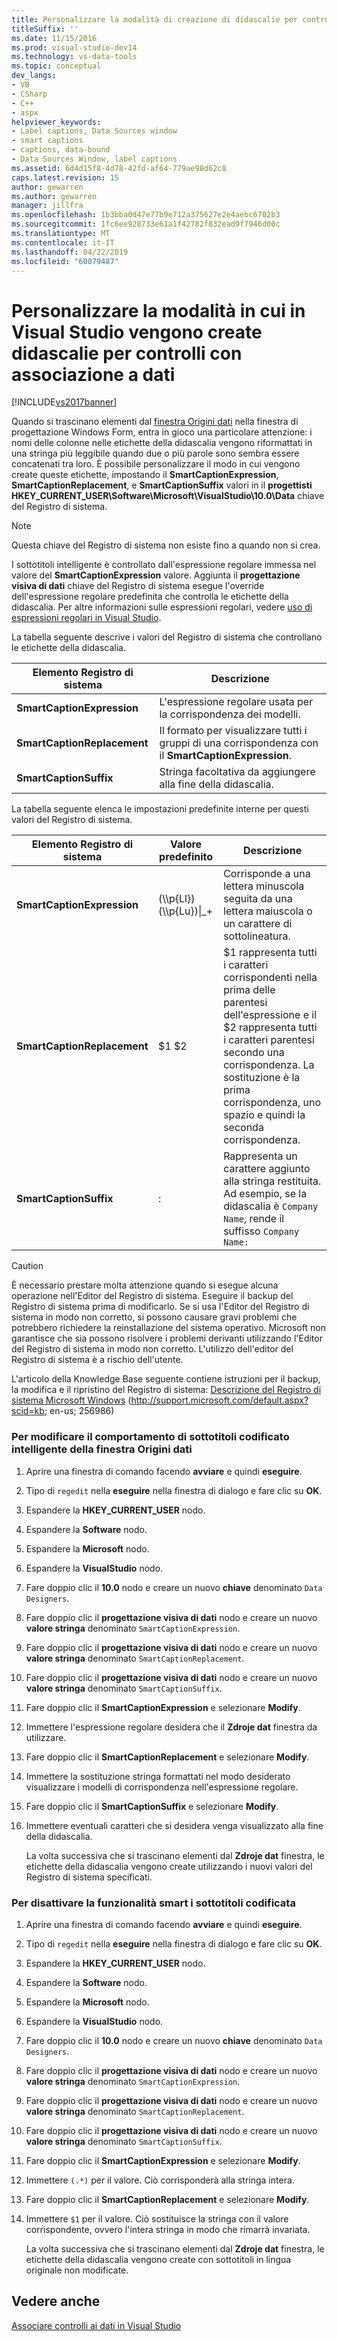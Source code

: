 ```yaml
---
title: Personalizzare la modalità di creazione di didascalie per controlli con associazione a dati Visual Studio 2015 | Microsoft Docs
titleSuffix: ''
ms.date: 11/15/2016
ms.prod: visual-studio-dev14
ms.technology: vs-data-tools
ms.topic: conceptual
dev_langs:
- VB
- CSharp
- C++
- aspx
helpviewer_keywords:
- Label captions, Data Sources window
- smart captions
- captions, data-bound
- Data Sources Window, label captions
ms.assetid: 6d4d15f8-4d78-42fd-af64-779ae98d62c8
caps.latest.revision: 15
author: gewarren
ms.author: gewarren
manager: jillfra
ms.openlocfilehash: 1b3bba0d47e77b9e712a375627e2e4aebc6702b3
ms.sourcegitcommit: 1fc6ee928733e61a1f42782f832ead9f7946d00c
ms.translationtype: MT
ms.contentlocale: it-IT
ms.lasthandoff: 04/22/2019
ms.locfileid: "60079487"
---
```

# <a name="customize-how-visual-studio-creates-captions-for-data-bound-controls"></a>Personalizzare la modalità in cui in Visual Studio vengono create didascalie per controlli con associazione a dati
[!INCLUDE[vs2017banner](../includes/vs2017banner.md)]

Quando si trascinano elementi dal [finestra Origini dati](http://msdn.microsoft.com/library/0d20f699-cc95-45b3-8ecb-c7edf1f67992) nella finestra di progettazione Windows Form, entra in gioco una particolare attenzione: i nomi delle colonne nelle etichette della didascalia vengono riformattati in una stringa più leggibile quando due o più parole sono sembra essere concatenati tra loro. È possibile personalizzare il modo in cui vengono create queste etichette, impostando il **SmartCaptionExpression**, **SmartCaptionReplacement**, e **SmartCaptionSuffix** valori in il **progettisti HKEY_CURRENT_USER\Software\Microsoft\VisualStudio\10.0\Data** chiave del Registro di sistema.

> [!NOTE]
>  Questa chiave del Registro di sistema non esiste fino a quando non si crea.

 I sottotitoli intelligente è controllato dall'espressione regolare immessa nel valore del **SmartCaptionExpression** valore. Aggiunta il **progettazione visiva di dati** chiave del Registro di sistema esegue l'override dell'espressione regolare predefinita che controlla le etichette della didascalia. Per altre informazioni sulle espressioni regolari, vedere [uso di espressioni regolari in Visual Studio](../ide/using-regular-expressions-in-visual-studio.md).

 La tabella seguente descrive i valori del Registro di sistema che controllano le etichette della didascalia.

|Elemento Registro di sistema|Descrizione|
|-------------------|-----------------|
|**SmartCaptionExpression**|L'espressione regolare usata per la corrispondenza dei modelli.|
|**SmartCaptionReplacement**|Il formato per visualizzare tutti i gruppi di una corrispondenza con il **SmartCaptionExpression**.|
|**SmartCaptionSuffix**|Stringa facoltativa da aggiungere alla fine della didascalia.|

 La tabella seguente elenca le impostazioni predefinite interne per questi valori del Registro di sistema.

|Elemento Registro di sistema|Valore predefinito|Descrizione|
|-------------------|-------------------|-----------------|
|**SmartCaptionExpression**|(\\\p{Ll})(\\\p{Lu})&#124;_+|Corrisponde a una lettera minuscola seguita da una lettera maiuscola o un carattere di sottolineatura.|
|**SmartCaptionReplacement**|$1 $2|$1 rappresenta tutti i caratteri corrispondenti nella prima delle parentesi dell'espressione e il $2 rappresenta tutti i caratteri parentesi secondo una corrispondenza. La sostituzione è la prima corrispondenza, uno spazio e quindi la seconda corrispondenza.|
|**SmartCaptionSuffix**|:|Rappresenta un carattere aggiunto alla stringa restituita. Ad esempio, se la didascalia è `Company Name`, rende il suffisso `Company Name:`|

> [!CAUTION]
>  È necessario prestare molta attenzione quando si esegue alcuna operazione nell'Editor del Registro di sistema. Eseguire il backup del Registro di sistema prima di modificarlo. Se si usa l'Editor del Registro di sistema in modo non corretto, si possono causare gravi problemi che potrebbero richiedere la reinstallazione del sistema operativo. Microsoft non garantisce che sia possono risolvere i problemi derivanti utilizzando l'Editor del Registro di sistema in modo non corretto. L'utilizzo dell'editor del Registro di sistema è a rischio dell'utente.
>
>  L'articolo della Knowledge Base seguente contiene istruzioni per il backup, la modifica e il ripristino del Registro di sistema: [Descrizione del Registro di sistema Microsoft Windows](http://support.microsoft.com/default.aspx?scid=kb;en-us;256986) (http://support.microsoft.com/default.aspx?scid=kb; en-us; 256986)

### <a name="to-modify-the-smart-captioning-behavior-of-the-data-sources-window"></a>Per modificare il comportamento di sottotitoli codificato intelligente della finestra Origini dati

1. Aprire una finestra di comando facendo **avviare** e quindi **eseguire**.

2. Tipo di `regedit` nella **eseguire** nella finestra di dialogo e fare clic su **OK**.

3. Espandere la **HKEY_CURRENT_USER** nodo.

4. Espandere la **Software** nodo.

5. Espandere la **Microsoft** nodo.

6. Espandere la **VisualStudio** nodo.

7. Fare doppio clic il **10.0** nodo e creare un nuovo **chiave** denominato `Data Designers`.

8. Fare doppio clic il **progettazione visiva di dati** nodo e creare un nuovo **valore stringa** denominato `SmartCaptionExpression`.

9. Fare doppio clic il **progettazione visiva di dati** nodo e creare un nuovo **valore stringa** denominato `SmartCaptionReplacement`.

10. Fare doppio clic il **progettazione visiva di dati** nodo e creare un nuovo **valore stringa** denominato `SmartCaptionSuffix`.

11. Fare doppio clic il **SmartCaptionExpression** e selezionare **Modify**.

12. Immettere l'espressione regolare desidera che il **Zdroje dat** finestra da utilizzare.

13. Fare doppio clic il **SmartCaptionReplacement** e selezionare **Modify**.

14. Immettere la sostituzione stringa formattati nel modo desiderato visualizzare i modelli di corrispondenza nell'espressione regolare.

15. Fare doppio clic il **SmartCaptionSuffix** e selezionare **Modify**.

16. Immettere eventuali caratteri che si desidera venga visualizzato alla fine della didascalia.

     La volta successiva che si trascinano elementi dal **Zdroje dat** finestra, le etichette della didascalia vengono create utilizzando i nuovi valori del Registro di sistema specificati.

### <a name="to-turn-off-the-smart-captioning-feature"></a>Per disattivare la funzionalità smart i sottotitoli codificata

1. Aprire una finestra di comando facendo **avviare** e quindi **eseguire**.

2. Tipo di `regedit` nella **eseguire** nella finestra di dialogo e fare clic su **OK**.

3. Espandere la **HKEY_CURRENT_USER** nodo.

4. Espandere la **Software** nodo.

5. Espandere la **Microsoft** nodo.

6. Espandere la **VisualStudio** nodo.

7. Fare doppio clic il **10.0** nodo e creare un nuovo **chiave** denominato `Data Designers`.

8. Fare doppio clic il **progettazione visiva di dati** nodo e creare un nuovo **valore stringa** denominato `SmartCaptionExpression`.

9. Fare doppio clic il **progettazione visiva di dati** nodo e creare un nuovo **valore stringa** denominato `SmartCaptionReplacement`.

10. Fare doppio clic il **progettazione visiva di dati** nodo e creare un nuovo **valore stringa** denominato `SmartCaptionSuffix`.

11. Fare doppio clic il **SmartCaptionExpression** e selezionare **Modify**.

12. Immettere `(.*)` per il valore. Ciò corrisponderà alla stringa intera.

13. Fare doppio clic il **SmartCaptionReplacement** e selezionare **Modify**.

14. Immettere `$1` per il valore. Ciò sostituisce la stringa con il valore corrispondente, ovvero l'intera stringa in modo che rimarrà invariata.

     La volta successiva che si trascinano elementi dal **Zdroje dat** finestra, le etichette della didascalia vengono create con sottotitoli in lingua originale non modificate.

## <a name="see-also"></a>Vedere anche
 [Associare controlli ai dati in Visual Studio](../data-tools/bind-controls-to-data-in-visual-studio.md)
